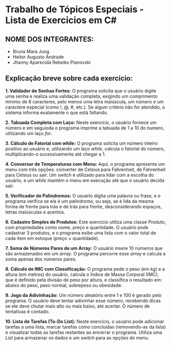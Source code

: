 # Trabalho de Tópicos Especiais - Lista de Exercicios em C#

## NOME DOS INTEGRANTES: 
 - Bruna Mara Jung
 - Heitor Augusto Andrade
 - Jhanny Aparecida Rebeiko Pianovski


## Explicação breve sobre cada exercicio:

**1. Validador de Senhas Fortes:**
O programa solicita que o usuário digite uma senha e realiza uma validação completa, exigindo um comprimento mínimo de 8 caracteres, pelo menos uma letra maiúscula, um número e um caractere especial (como !, @, #, etc.). Se algum critério não for atendido, o sistema informa exatamente o que está faltando.

**2. Tabuada Completa com Laço:**
Neste exercício, o usuário fornece um número e em seguioda o programa imprime a tabuada
de 1 a 10 do numero, utilizando um laço *for*.

**3. Cálculo de Fatorial com while:**
O programa solicita um número inteiro positivo ao usuário e, utilizando um laço *while*, calcula o fatorial do número, multiplicando-o sucessivamente até chegar a 1.

**4. Conversor de Temperaturas com Menu:**
Aqui, o programa apresenta um menu com três opções: converter de Celsius para
Fahrenheit, de Fahrenheit para Celsius ou sair. Um *switch* é utilizado para lidar
com a escolha do usuário, e um *while* mantém o menu em execução até que o
usuário decida sair.

**5. Verificador de Palíndromos:**
O usuário digita uma palavra ou frase, e o programa verifica se ela é um
palíndromo, ou seja, se é lida da mesma forma de frente para trás e de trás para
frente, desconsiderando espaços, letras maiúsculas e acentos.

**6. Cadastro Simples de Produtos:**
Este exercício utiliza uma classe Produto, com propriedades como nome, preço e
quantidade. O usuário pode cadastrar 3 produtos, e o programa exibe uma lista
com o valor total de cada item em estoque (preço × quantidade).

**7. Soma de Números Pares de um Array:**
O usuário insere 10 números que são armazenados em um *array*. O programa
percorre esse *array* e calcula a soma apenas dos números pares.

**8. Cálculo de IMC com Classificação:**
O programa pede o peso (em kg) e a altura (em metros) do usuário, calcula o
Índice de Massa Corporal (IMC), que é definido pela divisão de peso por altura, e
classifica o resultado em: abaixo do peso, peso normal, sobrepeso ou obesidade.

**9. Jogo da Adivinhação:**
Um número aleatório entre 1 e 100 é gerado pelo programa. O usuário deve tentar
adivinhar esse número, recebendo dicas se ele deve chutar mais alto ou mais
baixo, até acertar. O número de tentativas é contado.

**10. Lista de Tarefas (To-Do List):**
Neste exercício, o usuário pode adicionar tarefas a uma lista, marcar tarefas como concluídas (removendo-as da lista) e visualizar todas as tarefas restantes ao encerrar o programa. Utiliza uma *List<string>* para armazenar os dados e um *switch* para as opções do menu.
